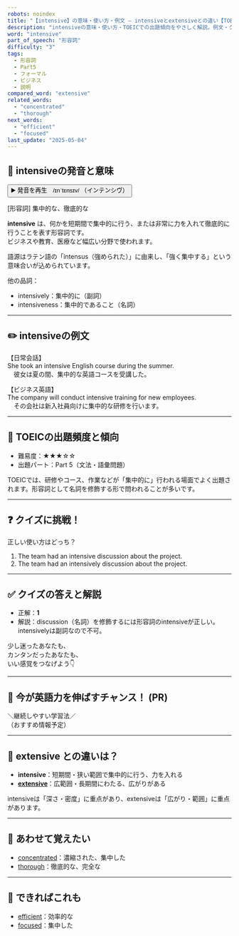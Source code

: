 ```yaml
---
robots: noindex
title: "【intensive】の意味・使い方・例文 ― intensiveとextensiveとの違い【TOEIC英単語】"
description: "intensiveの意味・使い方・TOEICでの出題傾向をやさしく解説。例文・クイズ付きでextensiveとの違いもわかりやすく学べます。"
word: "intensive"
part_of_speech: "形容詞"
difficulty: "3"
tags:
  - 形容詞
  - Part5
  - フォーマル
  - ビジネス
  - 説明
compared_word: "extensive"
related_words:
  - "concentrated"
  - "thorough"
next_words:
  - "efficient"
  - "focused"
last_update: "2025-05-04"
---
```


## 🔰 intensiveの発音と意味

<button class="play-audio" onclick="playTTS('intensive')">
  <span class="play-audio-main">
    ▶️ 発音を再生　/ɪnˈtɛnsɪv/
  </span>
  <span class="play-audio-sub">
    （インテンシヴ）
  </span>
</button>

[形容詞] 集中的な、徹底的な

**intensive** は、何かを短期間で集中的に行う、または非常に力を入れて徹底的に行うことを表す形容詞です。  
ビジネスや教育、医療など幅広い分野で使われます。

語源はラテン語の「intensus（強められた）」に由来し、「強く集中する」という意味合いが込められています。

他の品詞：  
- intensively：集中的に（副詞）
- intensiveness：集中的であること（名詞）

---

## ✏️ intensiveの例文

【日常会話】  
She took an intensive English course during the summer.  
　彼女は夏の間、集中的な英語コースを受講した。

【ビジネス英語】  
The company will conduct intensive training for new employees.  
　その会社は新入社員向けに集中的な研修を行います。

---

## 🎯 TOEICの出題頻度と傾向

- 難易度：★★★☆☆
- 出題パート：Part 5（文法・語彙問題）

TOEICでは、研修やコース、作業などが「集中的に」行われる場面でよく出題されます。形容詞として名詞を修飾する形で問われることが多いです。

---

## ❓ クイズに挑戦！

正しい使い方はどっち？

1. The team had an intensive discussion about the project.  
2. The team had an intensively discussion about the project.

---

## ✅ クイズの答えと解説

- 正解：**1**
- 解説：discussion（名詞）を修飾するには形容詞のintensiveが正しい。intensivelyは副詞なので不可。

少し迷ったあなたも、  
カンタンだったあなたも、  
いい感覚をつなげよう👇️

---

## 🚀 今が英語力を伸ばすチャンス！ (PR)

<div class="info-center">
＼継続しやすい学習法／<br>  
（おすすめ情報予定）
</div>

---

## 🤔  extensive との違いは？

- **intensive**：短期間・狭い範囲で集中的に行う、力を入れる
- **[extensive](/word/extensive/)**：広範囲・長期間にわたる、広がりがある

intensiveは「深さ・密度」に重点があり、extensiveは「広がり・範囲」に重点があります。

---

## 🧩 あわせて覚えたい

- [concentrated](/word/concentrated/)：濃縮された、集中した
- [thorough](/word/thorough/)：徹底的な、完全な

---

## 📖 できればこれも

- [efficient](/word/efficient/)：効率的な
- [focused](/word/focused/)：集中した

<!-- cvid: aid21_bid09 -->
